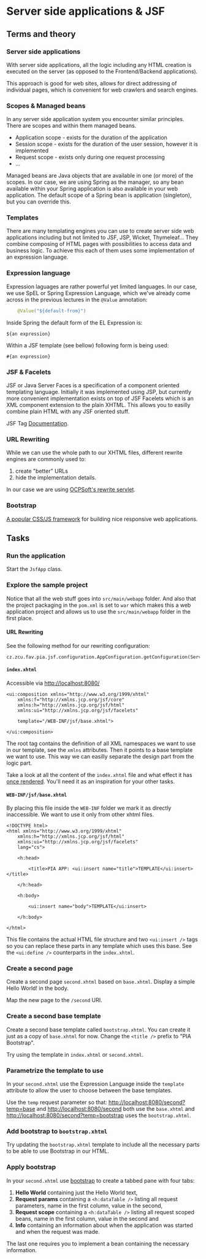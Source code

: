 # Server side applications & JSF

## Terms and theory

### Server side applications

With server side applications, all the logic including any HTML creation
is executed on the server (as opposed to the Frontend/Backend applications).

This approach is good for web sites, allows for direct addressing of individual pages,
which is convenient for web crawlers and search engines.

### Scopes & Managed beans

In any server side application system you encounter similar principles. There are scopes and
within them managed beans.

* Application scope - exists for the duration of the application
* Session scope - exists for the duration of the user session, however it is implemented
* Request scope - exists only during one request processing
* ...

Managed beans are Java objects that are available in one (or more) of the scopes. In our case,
we are using Spring as the manager, so any bean available within your Spring application is also
available in your web application. The default scope of a Spring bean is application (singleton),
but you can override this.

### Templates

There are many templating engines you can use to create server side web applications including
but not limited to JSF, JSP, Wicket, Thymeleaf... They combine composing of HTML pages with
possibilities to access data and business logic. To achieve this each of them uses some implementation
of an expression language.

### Expression language

Expression laguages are rather powerful yet limited languages. In our case, we use SpEL or Spring Expression
Language, which we've already come across in the previous lectures in the `@Value` annotation:

```Java
	@Value("${default-from}")
```

Inside Spring the default form of the EL Expression is:

```
${an expression}
```

Within a JSF template (see bellow) following form is being used:

```
#{an expression}
```

### JSF & Facelets

JSF or Java Server Faces is a specification of a component oriented templating language.
Initially it was implemented using JSP, but currently more convenient implementation exists
on top of JSF Facelets which is an XML component extension to the plain XHTML. This allows
you to easilly combine plain HTML with any JSF oriented stuff.

JSF Tag [Documentation](https://javaee.github.io/glassfish/doc/5.0/vdldoc/).

### URL Rewriting

While we can use the whole path to our XHTML files, different rewrite engines are commonly used to:

1. create "better" URLs
2. hide the implementation details.

In our case we are using [OCPSoft's rewrite servlet](https://www.ocpsoft.org/rewrite/docs/).

### Bootstrap

[A popular CSS/JS framework](https://getbootstrap.com/docs/4.5/getting-started/introduction/) for building nice responsive web applications.

## Tasks

### Run the application

Start the `JsfApp` class.

### Explore the sample project

Notice that all the web stuff goes into `src/main/webapp` folder. And also that the project 
packaging in the `pom.xml` is set to `war` which makes this a web application project and
allows us to use the `src/main/webapp` folder in the first place.

#### URL Rewriting

See the following method for our rewriting configuration:

```
cz.zcu.fav.pia.jsf.configuration.AppConfiguration.getConfiguration(ServletContext)
```

#### `index.xhtml`

Accessible via [http://localhost:8080/](http://localhost:8080/)

```
<ui:composition xmlns="http://www.w3.org/1999/xhtml"
	xmlns:f="http://xmlns.jcp.org/jsf/core"
	xmlns:h="http://xmlns.jcp.org/jsf/html"
	xmlns:ui="http://xmlns.jcp.org/jsf/facelets"
	
	template="/WEB-INF/jsf/base.xhtml">

</ui:composition>
```

The root tag contains the definition of all XML namespaces we want to use in our template,
see the `xmlns` attributes. Then it points to a base template we want to use. This way
we can easilly separate the design part from the logic part.

Take a look at all the content of the `index.xhtml` file and what effect it has
[once rendered](http://localhost:8080/). You'll need it as an inspiration for your other tasks.

#### `WEB-INF/jsf/base.xhtml`

By placing this file inside the `WEB-INF` folder we mark it as directly inaccessible. We want
to use it only from other xhtml files.

```
<!DOCTYPE html>
<html xmlns="http://www.w3.org/1999/xhtml"
	xmlns:h="http://xmlns.jcp.org/jsf/html"
	xmlns:ui="http://xmlns.jcp.org/jsf/facelets"
	lang="cs">
	
	<h:head>
	
		<title>PIA APP: <ui:insert name="title">TEMPLATE</ui:insert></title>
	
	</h:head>
	
	<h:body>
	
		<ui:insert name="body">TEMPLATE</ui:insert>
		
	</h:body>
	
</html>
```

This file contains the actual HTML file structure and two `<ui:insert />` tags so 
you can replace these parts in any template which uses this base. See the `<ui:define />` counterparts
in the `index.xhtml`.

### Create a second page

Create a second page `second.xhtml` based on `base.xhtml`. Display a simple Hello World! in the body.

Map the new page to the `/second` URI.

### Create a second base template

Create a second base template called `bootstrap.xhtml`. You can create it just as a copy
of `base.xhtml` for now. Change the `<title />` prefix to "PIA Bootstrap".

Try using the template in `index.xhtml` or `second.xhtml`.

### Parametrize the template to use

In your `second.xhtml` use the Expression Language inside the `template` attribute to allow the user to 
choose between the base templates.

Use the `temp` request parameter so that:
[http://localhost:8080/second?temp=base](http://localhost:8080/second?temp=base) and
[http://localhost:8080/second](http://localhost:8080/second) both use the `base.xhtml` and
[http://localhost:8080/second?temp=bootstrap](http://localhost:8080/second?temp=bootstrap)
uses the `bootstrap.xhtml`.

### Add bootstrap to `bootstrap.xhtml`

Try updating the `bootstrap.xhtml` template to include all the necessary parts to be able
to use Bootstrap in our HTML.

### Apply bootstrap

In your `second.xhtml` use [bootstrap](https://getbootstrap.com/docs/4.5/components/list-group/#javascript-behavior) to create 
a tabbed pane with four tabs:

1. **Hello World** containing just the Hello World text,
2. **Request params** containing a `<h:dataTable />` listing all request parameters, name in the
first column, value in the second,
3. **Request scope** containing a `<h:dataTable />` listing all request scoped beans, name in the
first column, value in the second and
4. **Info** containing an information about when the application was started and when the request
was made.

The last one requires you to implement a bean containing the necessary information.
